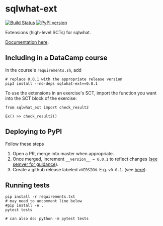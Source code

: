 sqlwhat-ext
===========

[![Build Status](https://travis-ci.org/datacamp/sqlwhat-ext.svg?branch=master)](https://travis-ci.org/datacamp/sqlwhat-ext)
[![PyPI version](https://badge.fury.io/py/sqlwhat-ext.svg)](https://badge.fury.io/py/sqlwhat-ext)

Extensions (high-level SCTs) for sqlwhat.

[Documentation here](http://sqlwhat-ext.readthedocs.io/).

Including in a DataCamp course
------------------------------

In the course's `requirements.sh`, add

```
# replace 0.0.1 with the appropriate release version
pip3 install --no-deps sqlwhat-ext==0.0.1
```

To use the extensions in an exercise's SCT, import the function you want into the SCT block of the exercise:

```
from sqlwhat_ext import check_result2

Ex() >> check_result2()
```

Deploying to PyPI
----------------------------

Follow these steps

1. Open a PR, merge into master when appropriate.
2. Once merged, increment `__version__ = 0.0.1` to reflect changes ([see semver for guidance](http://semver.org/)).
3. Create a github release labeled `vVERSION`. E.g. `v0.0.1`. (see [here](https://help.github.com/articles/creating-releases/)).


Running tests
-------------

```
pip install -r requirements.txt
# may need to uncomment line below
#pip install -e .
pytest tests

# can also do: python -m pytest tests
```
